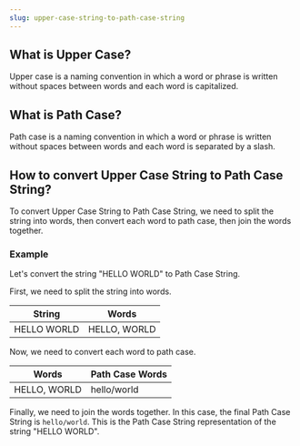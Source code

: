 ```yaml
---
slug: upper-case-string-to-path-case-string
---
```


## What is Upper Case?

Upper case is a naming convention in which a word or phrase is written without spaces between words and each word is capitalized.

## What is Path Case?

Path case is a naming convention in which a word or phrase is written without spaces between words and each word is separated by a slash.

## How to convert Upper Case String to Path Case String?

To convert Upper Case String to Path Case String, we need to split the string into words, then convert each word to path case, then join the words together.

### Example

Let's convert the string "HELLO WORLD" to Path Case String.

First, we need to split the string into words.

| String      | Words        |
| ----------- | ------------ |
| HELLO WORLD | HELLO, WORLD |

Now, we need to convert each word to path case.

| Words        | Path Case Words |
| ------------ | --------------- |
| HELLO, WORLD | hello/world     |

Finally, we need to join the words together. In this case, the final Path Case String is `hello/world`. This is the Path Case String representation of the string "HELLO WORLD".

